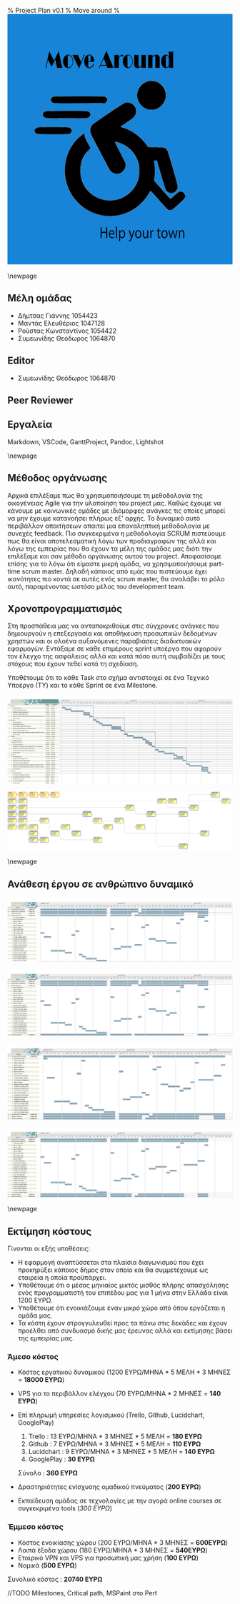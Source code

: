 % Project Plan v0.1
% Move around
% ![](images/Logo.jpg)

\newpage

## Μέλη ομάδας
* Δήμτσας Γιάννης 1054423
* Μαντάς Ελευθέριος 1047128
* Ρούστας Κωνσταντίνος 1054422
* Συμεωνίδης Θεόδωρος 1064870

## Editor
* Συμεωνίδης Θεόδωρος 1064870

## Peer Reviewer

## Εργαλεία
Markdown, VSCode, GanttProject, Pandoc, Lightshot

\newpage

## Μέθοδος οργάνωσης
Αρχικά επιλέξαμε πως θα χρησιμοποιήσουμε τη μεθοδολογία της οικογένειας Agile για την υλοποίηση του project μας. Καθώς έχουμε να κάνουμε με κοινωνικές ομάδες με ιδιόμορφες ανάγκες τις οποίες μπορεί να μην έχουμε κατανοήσει πλήρως εξ' αρχής. Το δυναμικό αυτό περιβάλλον απαιτήσεων απαιτεί μια επαναληπτική μεθοδολογία με συνεχές feedback. Πιο συγκεκριμένα η μεθοδολογία SCRUM πιστεύουμε πως θα είναι αποτελεσματική λόγω των προδιαγραφών της αλλά και λόγω της εμπειρίας που θα έχουν τα μέλη της ομάδας μας διότι την επιλέξαμε και σαν μέθοδο οργάνωσης αυτού του project.
Αποφασίσαμε επίσης για το λόγω ότι είμαστε μικρή ομάδα, να χρησιμοποιήσουμε part-time scrum master. Δηλαδή κάποιος από εμάς που πιστεύουμε έχει ικανότητες πιο κοντά σε αυτές ενός scrum master, θα αναλάβει το ρόλο αυτό, παραμένοντας ωστόσο μέλος του development team.

## Χρονοπρογραμματισμός
Στη προσπάθεια μας να ανταποκριθούμε στις σύγχρονες ανάγκες που δημιουργούν η επεξεργασία και αποθήκευση προσωπικών δεδομένων χρηστών και οι ολοένα αυξανόμενες παραβιάσεις διαδικτυακών εφαρμογών. Εντάξαμε σε κάθε επιμέρους sprint υποέργα που αφορούν τον έλεγχο της ασφάλειας αλλά και κατά πόσο αυτή συμβαδίζει με τους στόχους που έχουν τεθεί κατά τη σχεδίαση.

Υποθέτουμε ότι το κάθε Task στο σχήμα αντιστοιχεί σε ένα Τεχνικό Υποέργο (ΤΥ) και το κάθε Sprint σε ένα Milestone. 

![Gantt chart](images/Project-plan-Gantt-chart.png)

![Pert chart](images/Project-plan-Pert-chart.png)

\newpage

## Ανάθεση έργου σε ανθρώπινο δυναμικό
![Δήμτσας Γιάννης](images/Project-plan-user-4.png)

![Μαντάς Ελευθέριος](images/Project-plan-user-3.png)

![Ρούστας Κωνσταντίνος](images/Project-plan-user-1.png)

![Συμεωνίδης Θεόδωρος](images/Project-plan-user-2.png)

\newpage

## Εκτίμηση κόστους
Γίνονται οι εξής υποθέσεις:
* Η εφαρμογή αναπτύσσεται στα πλαίσια διαγωνισμού που έχει προκηρύξει κάποιος δήμος στον οποίο και θα συμμετέχουμε ως εταιρεία η οποία προϋπάρχει.
* Υποθέτουμε ότι ο μέσος μηνιαίος μικτός μισθός πλήρης απασχόλησης ενός προγραμματιστή του επιπέδου μας για 1 μήνα στην Ελλάδα είναι 1200 ΕΥΡΩ.
* Υποθέτουμε ότι ενοικιάζουμε έναν μικρό χώρο από όπου εργάζεται η ομάδα μας.
* Τα κόστη έχουν στρογγυλευθεί προς τα πάνω στις δεκάδες και έχουν προέλθει από συνδυασμό δικής μας έρευνας αλλά και εκτίμησης βάσει της εμπειρίας μας.

### Άμεσο κόστος
* Κόστος εργατικού δυναμικού (1200 ΕΥΡΩ/ΜΗΝΑ * 5 ΜΕΛΗ * 3 ΜΗΝΕΣ = **18000 ΕΥΡΩ**)
* VPS για το περιβάλλον ελέγχου (70 ΕΥΡΩ/ΜΗΝΑ * 2 ΜΗΝΕΣ = **140 ΕΥΡΩ**)
* Επί πληρωμή υπηρεσίες λογισμικού (Trello, Github, Lucidchart, GooglePlay)
    1. Trello : 13 ΕΥΡΩ/ΜΗΝΑ * 3 ΜΗΝΕΣ * 5 ΜΕΛΗ = **180 ΕΥΡΩ**
    2. Github : 7 ΕΥΡΩ/ΜΗΝΑ * 3 ΜΗΝΕΣ * 5 ΜΕΛΗ = **110 ΕΥΡΩ**
    3. Lucidchart : 9 ΕΥΡΩ/ΜΗΝΑ * 3 ΜΗΝΕΣ * 5 ΜΕΛΗ = **140 ΕΥΡΩ**
    4. GooglePlay : **30 ΕΥΡΩ**

    Σύνολο : **360 ΕΥΡΩ**
* Δραστηριότητες ενίσχυσης ομαδικού πνεύματος (**200 ΕΥΡΩ**)
* Εκπαίδευση ομάδας σε τεχνολογίες με την αγορά online courses σε συγκεκριμένα tools (*300 ΕΥΡΩ*)

### Έμμεσο κόστος
* Κόστος ενοικίασης χώρου (200 ΕΥΡΩ/ΜΗΝΑ * 3 ΜΗΝΕΣ = **600ΕΥΡΩ**)
* Λοιπά έξοδα χώρου (180 ΕΥΡΩ/ΜΗΝΑ * 3 ΜΗΝΕΣ = **540ΕΥΡΩ**)
* Εταιρικό VPN και VPS για προσωπική μας χρήση (**100 ΕΥΡΩ**)
* Νομικά (**500 ΕΥΡΩ**)

Συνολικό κόστος : **20740 ΕΥΡΩ**

//TODO Milestones, Critical path, MSPaint στο Pert
